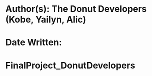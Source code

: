 # Author(s): The Donut Developers (Kobe, Yailyn, Alic)
# Date Written:
# FinalProject_DonutDevelopers
